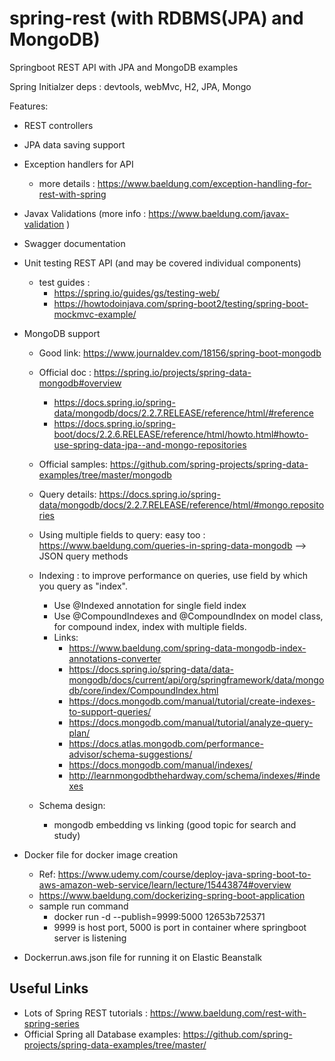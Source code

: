 # spring-rest (with RDBMS(JPA) and MongoDB)
Springboot REST API with JPA and MongoDB examples

Spring Initialzer deps : devtools, webMvc, H2, JPA, Mongo

Features:
* REST controllers
* JPA data saving support
* Exception handlers for API
  - more details : https://www.baeldung.com/exception-handling-for-rest-with-spring
* Javax Validations (more info : https://www.baeldung.com/javax-validation )
* Swagger documentation
* Unit testing REST API (and may be covered individual components)
  - test guides : 
    - https://spring.io/guides/gs/testing-web/
    - https://howtodoinjava.com/spring-boot2/testing/spring-boot-mockmvc-example/
* MongoDB support
  - Good link: https://www.journaldev.com/18156/spring-boot-mongodb
  - Official doc : https://spring.io/projects/spring-data-mongodb#overview
    - https://docs.spring.io/spring-data/mongodb/docs/2.2.7.RELEASE/reference/html/#reference
    - https://docs.spring.io/spring-boot/docs/2.2.6.RELEASE/reference/html/howto.html#howto-use-spring-data-jpa--and-mongo-repositories
  - Official samples: https://github.com/spring-projects/spring-data-examples/tree/master/mongodb 
  - Query details: https://docs.spring.io/spring-data/mongodb/docs/2.2.7.RELEASE/reference/html/#mongo.repositories
  - Using multiple fields to query: easy too : https://www.baeldung.com/queries-in-spring-data-mongodb --> JSON query methods
  - Indexing : to improve performance on queries, use field by which you query as "index". 
    - Use @Indexed annotation for single field index
    - Use @CompoundIndexes and @CompoundIndex on model class, for compound index, index with multiple fields.
    - Links:
      - https://www.baeldung.com/spring-data-mongodb-index-annotations-converter
      - https://docs.spring.io/spring-data/data-mongodb/docs/current/api/org/springframework/data/mongodb/core/index/CompoundIndex.html
      - https://docs.mongodb.com/manual/tutorial/create-indexes-to-support-queries/
      - https://docs.mongodb.com/manual/tutorial/analyze-query-plan/
      - https://docs.atlas.mongodb.com/performance-advisor/schema-suggestions/
      - https://docs.mongodb.com/manual/indexes/
      - http://learnmongodbthehardway.com/schema/indexes/#indexes
   
   - Schema design:
      - mongodb embedding vs linking (good topic for search and study)
      
* Docker file for docker image creation
  - Ref: https://www.udemy.com/course/deploy-java-spring-boot-to-aws-amazon-web-service/learn/lecture/15443874#overview
  - https://www.baeldung.com/dockerizing-spring-boot-application
  - sample run command
    - docker run -d --publish=9999:5000 12653b725371
    - 9999 is host port, 5000 is port in container where springboot server is listening

* Dockerrun.aws.json file for running it on Elastic Beanstalk

## Useful Links  
- Lots of Spring REST tutorials : https://www.baeldung.com/rest-with-spring-series
- Official Spring all Database examples: https://github.com/spring-projects/spring-data-examples/tree/master/
